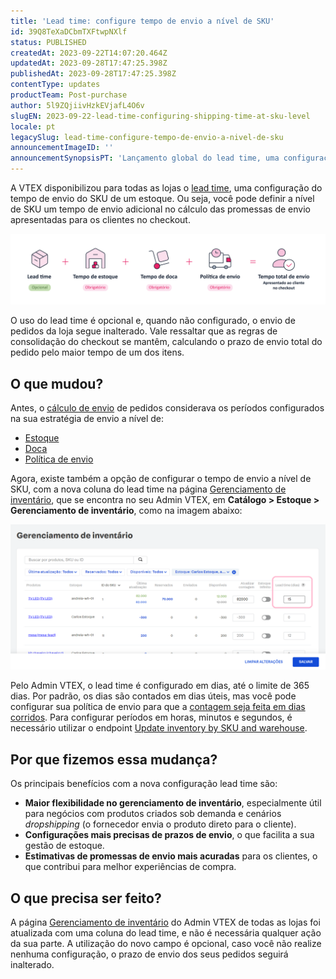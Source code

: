 ```yaml
---
title: 'Lead time: configure tempo de envio a nível de SKU'
id: 39Q8TeXaDCbmTXFtwpNXlf
status: PUBLISHED
createdAt: 2023-09-22T14:07:20.464Z
updatedAt: 2023-09-28T17:47:25.398Z
publishedAt: 2023-09-28T17:47:25.398Z
contentType: updates
productTeam: Post-purchase
author: 5l9ZQjiivHzkEVjafL4O6v
slugEN: 2023-09-22-lead-time-configuring-shipping-time-at-sku-level
locale: pt
legacySlug: lead-time-configure-tempo-de-envio-a-nivel-de-sku
announcementImageID: ''
announcementSynopsisPT: 'Lançamento global do lead time, uma configuração opcional do tempo de envio a nível de SKU.'
---
```


A VTEX disponibilizou para todas as lojas o [lead time](/pt/tutorial/lead-time-tempo-de-envio-a-nivel-de-sku--16yv5Mkj6bTyWR1hCN2f4B), uma configuração do tempo de envio do SKU de um estoque. Ou seja, você pode definir a nível de SKU um tempo de envio adicional no cálculo das promessas de envio apresentadas para os clientes no checkout.

![lead_time_image_total_time_PT](https://raw.githubusercontent.com/vtexdocs/help-center-content/refs/heads/main/docs/pt/announcements/2023-09-22-lead-time-configure-tempo-de-envio-a-nivel-de-sku_1.png)

O uso do lead time é opcional e, quando não configurado, o envio de pedidos da loja segue inalterado. Vale ressaltar que as regras de consolidação do checkout se mantêm, calculando o prazo de envio total do pedido pelo maior tempo de um dos itens.

## O que mudou?

Antes, o [cálculo de envio](/pt/tutorial/como-funciona-o-calculo-de-envio--tutorials_116) de pedidos considerava os períodos configurados na sua estratégia de envio a nível de:

* [Estoque](/pt/tutorial/estoque--6oIxvsVDTtGpO7y6zwhGpb)
* [Doca](/pt/tutorial/gerenciar-doca--7K3FultD8I2cuuA6iyGEiW)
* [Política de envio](/pt/tutorial/politica-de-envio--tutorials_140)

Agora, existe também a opção de configurar o tempo de envio a nível de SKU, com a nova coluna do lead time na página [Gerenciamento de inventário](/pt/tutorial/gerenciar-inventario--tutorials_139), que se encontra no seu Admin VTEX, em **Catálogo > Estoque > Gerenciamento de inventário**, como na imagem abaixo:

![lead_time_inventory_management_PT](https://raw.githubusercontent.com/vtexdocs/help-center-content/refs/heads/main/docs/pt/announcements/2023-09-22-lead-time-configure-tempo-de-envio-a-nivel-de-sku_2.png)

<div class="alert alert-warning">
Pelo Admin VTEX, o lead time é configurado em dias, até o limite de 365 dias. Por padrão, os dias são contados em dias úteis, mas você pode configurar sua política de envio para que a <a href="https://help.vtex.com/pt/tutorial/lead-time-tempo-de-envio-a-nivel-de-sku--16yv5Mkj6bTyWR1hCN2f4B#configurar-a-contagem-do-lead-time-em-dias-do-calendario-opcional">contagem seja feita em dias corridos</a>. Para configurar períodos em horas, minutos e segundos, é necessário utilizar o endpoint <a href="https://developers.vtex.com/docs/api-reference/logistics-api#put-/api/logistics/pvt/inventory/skus/-skuId-/warehouses/-warehouseId-">Update inventory by SKU and warehouse</a>.
</div>

## Por que fizemos essa mudança?

Os principais benefícios com a nova configuração lead time são:

* **Maior flexibilidade no gerenciamento de inventário**, especialmente útil para negócios com produtos criados sob demanda e cenários _dropshipping_ (o fornecedor envia o produto direto para o cliente).
* **Configurações mais precisas de prazos de envio**, o que facilita a sua gestão de estoque.
* **Estimativas de promessas de envio mais acuradas** para os clientes, o que contribui para melhor experiências de compra.

## O que precisa ser feito?

A página [Gerenciamento de inventário](/pt/tutorial/gerenciar-inventario--tutorials_139) do Admin VTEX de todas as lojas foi atualizada com uma coluna do lead time, e não é necessária qualquer ação da sua parte. A utilização do novo campo é opcional, caso você não realize nenhuma configuração, o prazo de envio dos seus pedidos seguirá inalterado.
